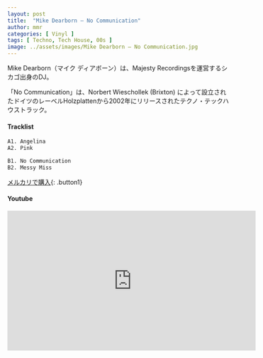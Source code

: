 ```yaml
---
layout: post
title:  "Mike Dearborn – No Communication"
author: mmr
categories: [ Vinyl ]
tags: [ Techno, Tech House, 00s ]
image: ../assets/images/Mike Dearborn – No Communication.jpg
---
```


Mike Dearborn（マイク ディアボーン）は、Majesty Recordingsを運営するシカゴ出身のDJ。

「No Communication」は、Norbert Wieschollek (Brixton) によって設立されたドイツのレーベルHolzplattenから2002年にリリースされたテクノ・テックハウストラック。

#### Tracklist
```md
A1. Angelina
A2. Pink

B1. No Communication
B2. Messy Miss
```

[メルカリで購入](https://jp.mercari.com/item/m67887411446?afid=6142608987){: .button1}

#### Youtube
<iframe width="560" height="315" src="https://www.youtube.com/embed/8d4DqNWv9Qg?si=Af1KYNUnEd3WgwQr" title="YouTube video player" frameborder="0" allow="accelerometer; autoplay; clipboard-write; encrypted-media; gyroscope; picture-in-picture; web-share" referrerpolicy="strict-origin-when-cross-origin" allowfullscreen></iframe>